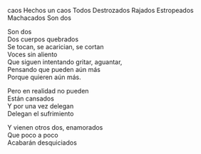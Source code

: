 

caos 
Hechos un caos 
Todos 
Destrozados 
Rajados 
Estropeados
Machacados
Son dos 

Son dos  
Dos cuerpos quebrados  
Se tocan, se acarician, se cortan  
Voces sin aliento  
Que siguen intentando gritar, aguantar,  
Pensando que pueden aún más  
Porque quieren aún más.

Pero en realidad no pueden  
Están cansados  
Y por una vez delegan  
Delegan el sufrimiento

Y vienen otros dos, enamorados  
Que poco a poco  
Acabarán desquiciados
